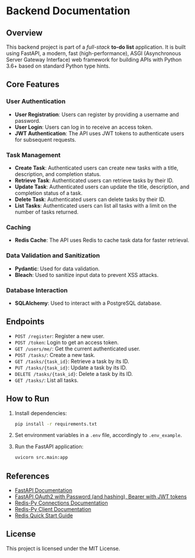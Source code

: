 # Backend Documentation

## Overview

This backend project is part of a _full-stack_ **to-do list** application. It is built using FastAPI, a modern, fast (high-performance), ASGI (Asynchronous Server Gateway Interface) web framework for building APIs with Python 3.6+ based on standard Python type hints.

## Core Features

### User Authentication

- **User Registration**: Users can register by providing a username and password.
- **User Login**: Users can log in to receive an access token.
- **JWT Authentication**: The API uses JWT tokens to authenticate users for subsequent requests.

### Task Management

- **Create Task**: Authenticated users can create new tasks with a title, description, and completion status.
- **Retrieve Task**: Authenticated users can retrieve tasks by their ID.
- **Update Task**: Authenticated users can update the title, description, and completion status of a task.
- **Delete Task**: Authenticated users can delete tasks by their ID.
- **List Tasks**: Authenticated users can list all tasks with a limit on the number of tasks returned.

### Caching

- **Redis Cache**: The API uses Redis to cache task data for faster retrieval.

### Data Validation and Sanitization

- **Pydantic**: Used for data validation.
- **Bleach**: Used to sanitize input data to prevent XSS attacks.

### Database Interaction

- **SQLAlchemy**: Used to interact with a PostgreSQL database.

## Endpoints

- `POST /register`: Register a new user.
- `POST /token`: Login to get an access token.
- `GET /users/me/`: Get the current authenticated user.
- `POST /tasks/`: Create a new task.
- `GET /tasks/{task_id}`: Retrieve a task by its ID.
- `PUT /tasks/{task_id}`: Update a task by its ID.
- `DELETE /tasks/{task_id}`: Delete a task by its ID.
- `GET /tasks/`: List all tasks.

## How to Run

1. Install dependencies:
    ```sh
    pip install -r requirements.txt
    ```

2. Set environment variables in a `.env` file, accordingly to `.env_example`.

3. Run the FastAPI application:
    ```sh
    uvicorn src.main:app
    ```

## References

- [FastAPI Documentation](https://fastapi.tiangolo.com/)
- [FastAPI OAuth2 with Password (and hashing), Bearer with JWT tokens](https://fastapi.tiangolo.com/tutorial/security/oauth2-jwt/)
- [Redis-Py Connections Documentation](https://redis-py.readthedocs.io/en/stable/connections.html#id1)
- [Redis-Py Client Documentation](https://redis.io/docs/latest/develop/connect/clients/python/redis-py/)
- [Redis Quick Start Guide](https://redis.io/learn/howtos/quick-start)

## License

This project is licensed under the MIT License.
